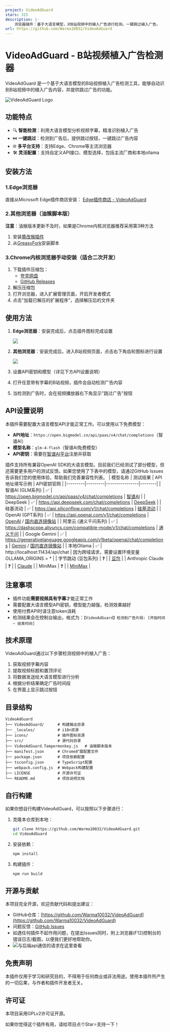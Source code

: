 ```yaml
---
project: VideoAdGuard
stars: 315
description: |-
    浏览器插件：基于大语言模型，对B站视频中的植入广告进行检测。一键跳过植入广告。
url: https://github.com/Warma10032/VideoAdGuard
---
```


# VideoAdGuard - B站视频植入广告检测器

VideoAdGuard 是一个基于大语言模型的B站视频植入广告检测工具，能够自动识别B站视频中的植入广告内容，并提供跳过广告的功能。

![VideoAdGuard Logo](./icons/icon128.png)

## 功能特点

- 🔍 **智能检测**：利用大语言模型分析视频字幕，精准识别植入广告
- ⏭️ **一键跳过**：检测到广告后，提供跳过按钮，一键跳过广告内容
- 🌐 **多平台支持**：支持Edge、Chrome等主流浏览器
- 🛠️ **灵活配置**：支持自定义API接口、模型选择，包括主流厂商和本地ollama

## 安装方法

### 1.Edge浏览器

直接从Microsoft Edge插件商店安装：
[Edge插件商店 - VideoAdGuard](https://microsoftedge.microsoft.com/addons/detail/videoadguard/mpfelbgplaolpbjmdbjjajonkmmgekgo/)

### 2.其他浏览器（油猴脚本版）

**注意**：油猴版本更新不及时，如果是Chrome内核浏览器推荐采用第3种方法
1. 安装[篡改猴插件](https://www.tampermonkey.net/)
2. 从[GreasyFork](https://greasyfork.org/zh-CN/scripts/531743-b%E7%AB%99%E8%A7%86%E9%A2%91%E6%A4%8D%E5%85%A5%E5%B9%BF%E5%91%8A%E6%A3%80%E6%B5%8B%E5%99%A8-videoadguard/)安装脚本

### 3.Chrome内核浏览器手动安装（适合二次开发）

1. 下载插件压缩包：
   - [夸克网盘](https://pan.quark.cn/s/4afa6f60a5f2)
   - [GitHub Releases](https://github.com/Warma10032/VideoAdGuard/releases)
2. 解压压缩包
3. 打开浏览器，进入扩展管理页面，开启开发者模式
4. 点击"加载已解压的扩展程序"，选择解压后的文件夹

## 使用方法

1. **Edge浏览器**：安装完成后，点击插件图标完成设置
    
    ![](https://gcore.jsdelivr.net/gh/Warma10032/image@main/blog/VideoAdGuard1.png)
    
2. **其他浏览器**：安装完成后，进入B站视频页面，点击右下角齿轮图标进行设置

    ![](https://gcore.jsdelivr.net/gh/Warma10032/image@main/blog/VideoAdGuard2.png)

3. 设置API密钥和模型（详见下方API设置说明）

4. 打开任意带有字幕的B站视频，插件会自动检测广告内容

5. 当检测到广告时，会在视频播放器右下角显示"跳过广告"按钮

## API设置说明

本插件需要配置大语言模型API才能正常工作。可以使用以下免费模型：

- **API地址**：`https://open.bigmodel.cn/api/paas/v4/chat/completions`（智谱AI）
- **模型名称**：`glm-4-flash`（智谱AI免费模型）
- **API密钥**：需要在[智谱AI平台](https://bigmodel.cn/usercenter/proj-mgmt/apikeys)注册并获取

插件支持所有兼容OpenAI SDK的大语言模型。目前我们已经测试了部分模型，但还需要更多用户的测试反馈。如果您使用了下表中的模型，请通过GitHub Issues告诉我们您的使用体验，帮助我们完善兼容性列表。
| 模型名称 | 测试结果 | API地址填写示例 | API密钥官网 |
|---------|---------|----------------|--------|
| 智谱AI (GLM系列) | ✅ | https://open.bigmodel.cn/api/paas/v4/chat/completions | [智谱AI](https://bigmodel.cn/) |
| DeepSeek | ✅ | https://api.deepseek.com/chat/completions | [DeepSeek](https://deepseek.com/) |
| 硅基流动 | ✅ | https://api.siliconflow.com/v1/chat/completions | [硅基流动](https://cloud.siliconflow.cn/i/VWOdVvvM) |
| OpenAI (GPT系列) | ✅ | https://api.openai.com/v1/chat/completions | [OpenAI](https://openai.com/api/) / [国内直连镜像站](https://app.requesty.ai/join?ref=d9bb6cf2) |
| 阿里云 (通义千问系列) | ✅ | https://dashscope.aliyuncs.com/compatible-mode/v1/chat/completions | [通义千问](https://bailian.console.aliyun.com/) |
| Google Gemini | ✅ | https://generativelanguage.googleapis.com/v1beta/openai/chat/completions | [Gemini](https://ai.google.dev/) / [国内直连镜像站](https://app.requesty.ai/join?ref=d9bb6cf2) |
| 本地Ollama | ✅ | http://localhost:11434/api/chat | 因为跨域请求，需要设置环境变量 OLLAMA_ORIGINS = * |
| 字节跳动 (豆包系列) | ❓ |  | [豆包](https://www.volcengine.com/) |
| Anthropic Claude | ❓ |  | [Claude](https://console.anthropic.com/) |
| MiniMax | ❓ |  | [MiniMax](https://api.minimax.chat/) |


## 注意事项

- 插件功能**需要视频具有字幕**才能正常工作
- 需要配置大语言模型API密钥，模型能力越强，检测效果越好
- 使用付费API时请注意token消耗
- 检测结果会在控制台输出，格式为：`【VideoAdGuard】检测到广告片段: [开始时间 ~ 结束时间]`

## 技术原理

VideoAdGuard通过以下步骤检测视频中的植入广告：

1. 获取视频字幕内容
2. 提取视频标题和置顶评论
3. 将数据发送给大语言模型进行分析
4. 根据分析结果确定广告时间段
5. 在界面上显示跳过按钮

## 目录结构

```tree
VideoAdGuard
├── VideoAdGuard/      # 构建输出目录
├── _locales/          # i18n资源
├── icons/             # 插件图标资源
├── src/               # 源代码目录
├── VideoAdGuard.Tampermonkey.js   # 油猴脚本版本
├── manifest.json      # Chrome扩展配置文件
├── package.json       # 项目依赖配置
├── tsconfig.json      # TypeScript配置
├── webpack.config.js  # Webpack构建配置
├── LICENSE            # 开源许可证
└── README.md          # 项目说明文档
```

## 自行构建

如果你想自行构建VideoAdGuard，可以按照以下步骤进行：

1. 克隆本仓库到本地：
   ```bash
   git clone https://github.com/Warma10032/VideoAdGuard.git
   cd VideoAdGuard
   ```
2. 安装依赖：
   ```bash
   npm install
   ```
3. 构建插件：
   ```bash
   npm run build
   ```
## 开源与贡献

本项目完全开源，欢迎贡献代码和提出建议：

- GitHub仓库：[https://github.com/Warma10032/VideoAdGuard](https://github.com/Warma10032/VideoAdGuard)
- 问题反馈：[GitHub Issues](https://github.com/Warma10032/VideoAdGuard/issues)
- 如遇任何插件不起作用问题，在提出Issues同时，附上浏览器(F12)控制台的错误日志/截图，以便我们更好地帮助你。
- ![与后端api通信的请求在这里查看](https://gcore.jsdelivr.net/gh/Warma10032/image@main/blog/插件管理界面.png)

## 免责声明

本插件仅用于学习和研究目的，不得用于任何商业或非法用途。使用本插件所产生的一切后果，与作者和插件开发者无关。

## 许可证

本项目采用GPLv2许可证开源。


如果你觉得这个插件有用，请给项目点个Star⭐支持一下！
